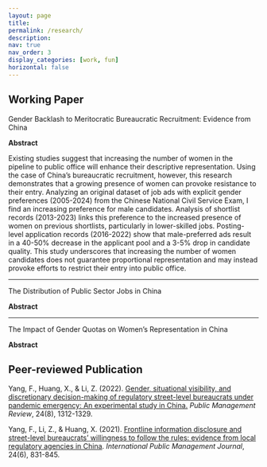 ```yaml
---
layout: page
title: 
permalink: /research/
description: 
nav: true
nav_order: 3
display_categories: [work, fun]
horizontal: false
---
```


## Working Paper

Gender Backlash to Meritocratic Bureaucratic Recruitment: Evidence from China

**Abstract**

Existing studies suggest that increasing the number of women in the pipeline to public office will enhance their descriptive representation. Using the case of China’s bureaucratic recruitment, however, this research demonstrates that a growing presence of women can provoke resistance to their entry. Analyzing an original dataset of job ads with explicit gender preferences (2005-2024) from the Chinese National Civil Service Exam, I find an increasing preference for male candidates. Analysis of shortlist records (2013-2023) links this preference to the increased presence of women on previous shortlists, particularly in lower-skilled jobs. Posting-level application records (2016-2022) show that male-preferred ads result in a 40-50% decrease in the applicant pool and a 3-5% drop in candidate quality. This study underscores that increasing the number of women candidates does not guarantee proportional representation and may instead provoke efforts to restrict their entry into public office.

---

The Distribution of Public Sector Jobs in China

**Abstract**

---

The Impact of Gender Quotas on Women’s Representation in China

**Abstract**


## Peer-reviewed Publication

Yang, F., Huang, X., & Li, Z. (2022). [Gender, situational visibility, and discretionary decision-making of regulatory street-level bureaucrats under pandemic emergency: An experimental study in China.](https://www.tandfonline.com/doi/full/10.1080/14719037.2021.1886316) *Public Management Review*, 24(8), 1312-1329.

Yang, F., Li, Z., & Huang, X. (2021). [Frontline information disclosure and street-level bureaucrats’ willingness to follow the rules: evidence from local regulatory agencies in China](https://www-tandfonline-com.libezproxy2.syr.edu/doi/full/10.1080/10967494.2021.1921086). *International Public Management Journal*, 24(6), 831-845.



